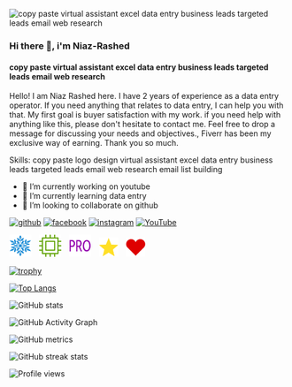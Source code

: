 ![copy paste virtual assistant excel  data entry business leads targeted leads email web research ](https://fiverr-res.cloudinary.com/images/t_medium7,q_auto,f_auto,q_auto,f_auto/gigs/305558165/original/549a1855f21fa243c3a0f870142a2461241bfe90/do-data-entry-web-research-for-any-industry-6c8e.jpg)

### Hi there 👋, i'm Niaz-Rashed
#### copy paste virtual assistant excel  data entry business leads targeted leads email web research 

Hello! I am Niaz Rashed here. I have 2 years of experience as a data entry operator. If you need anything that relates to data entry, I can help you with that. My first goal is buyer satisfaction with my work. if you need help with anything like this, please don't hesitate to contact me. Feel free to drop a message for discussing your needs and objectives., Fiverr has been my exclusive way of earning. Thank you so much. 

Skills: copy paste logo design virtual assistant excel  data entry business leads targeted leads email web research email list building 

- 🔭 I’m currently working on youtube 
- 🌱 I’m currently learning data entry 
- 👯 I’m looking to collaborate on github 


[<img src='https://cdn.jsdelivr.net/npm/simple-icons@3.0.1/icons/github.svg' alt='github' height='40'>](https://github.com/Niaz-Rashed)  [<img src='https://cdn.jsdelivr.net/npm/simple-icons@3.0.1/icons/facebook.svg' alt='facebook' height='40'>](https://www.facebook.com/https://www.facebook.com/Niaz-Rashed-106477655365205/)  [<img src='https://cdn.jsdelivr.net/npm/simple-icons@3.0.1/icons/instagram.svg' alt='instagram' height='40'>](https://www.instagram.com/niazrashed02/)  [<img src='https://cdn.jsdelivr.net/npm/simple-icons@3.0.1/icons/youtube.svg' alt='YouTube' height='40'>](https://www.youtube.com/channel/https://www.youtube.com/channel/UC7ZQZzAsj75De9aXUXihvnA)  

<a href='https://archiveprogram.github.com/'><img src='https://raw.githubusercontent.com/acervenky/animated-github-badges/master/assets/acbadge.gif' width='40' height='40'></a> <a href='https://docs.github.com/en/developers'><img src='https://raw.githubusercontent.com/acervenky/animated-github-badges/master/assets/devbadge.gif' width='40' height='40'></a> <a href='https://github.com/pricing'><img src='https://raw.githubusercontent.com/acervenky/animated-github-badges/master/assets/pro.gif' width='40' height='40'></a> <a href='https://stars.github.com/'><img src='https://raw.githubusercontent.com/acervenky/animated-github-badges/master/assets/starbadge.gif' width='35' height='35'></a> <a href='https://docs.github.com/en/github/supporting-the-open-source-community-with-github-sponsors'><img src='https://raw.githubusercontent.com/acervenky/animated-github-badges/master/assets/sponsorbadge.gif' width='35' height='35'></a> 

[![trophy](https://github-profile-trophy.vercel.app/?username=Niaz-Rashed)](https://github.com/ryo-ma/github-profile-trophy)

[![Top Langs](https://github-readme-stats.vercel.app/api/top-langs/?username=Niaz-Rashed)](https://github.com/anuraghazra/github-readme-stats)

![GitHub stats](https://github-readme-stats.vercel.app/api?username=Niaz-Rashed&show_icons=true)  

![GitHub Activity Graph](https://activity-graph.herokuapp.com/graph?username=Niaz-Rashed)  

![GitHub metrics](https://metrics.lecoq.io/Niaz-Rashed)  

![GitHub streak stats](https://streak-stats.demolab.com/?user=Niaz-Rashed)  

![Profile views](https://gpvc.arturio.dev/Niaz-Rashed)  



